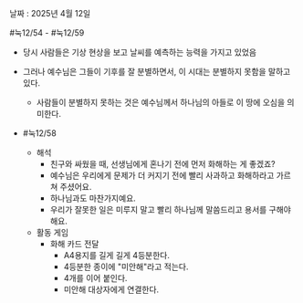 
날짜 : 2025년 4월 12일

#눅12/54 - #눅12/59

- 당시 사람들은 기상 현상을 보고 날씨를 예측하는 능력을 가지고 있었음
- 그러나 예수님은 그들이 기후를 잘 분별하면서, 이 시대는 분별하지 못함을 말하고 있다.
	- 사람들이 분별하지 못하는 것은 예수님께서 하나님의 아들로 이 땅에 오심을 의미한다.

- #눅12/58 
	- 해석
		- 친구와 싸웠을 때, 선생님에게 혼나기 전에 먼저 화해하는 게 좋겠죠? 
		- 예수님은 우리에게 문제가 더 커지기 전에 빨리 사과하고 화해하라고 가르쳐 주셨어요. 
		- 하나님과도 마찬가지예요. 
		- 우리가 잘못한 일은 미루지 말고 빨리 하나님께 말씀드리고 용서를 구해야 해요.
	- 활동 게임
		- 화해 카드 전달
			- A4용지를 길게 길게 4등분한다.
			- 4등분한 종이에 "미안해"라고 적는다.
			- 4개를 이어 붙인다.
			- 미안해 대상자에게 연결한다.
